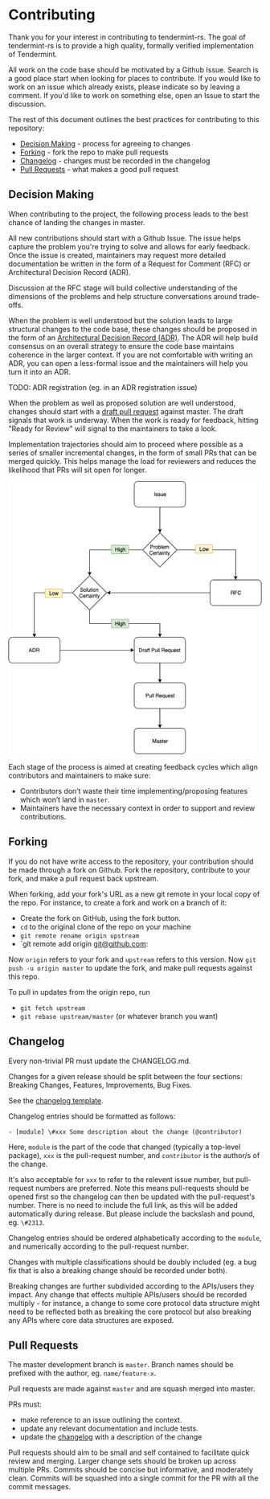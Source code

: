 # Contributing

Thank you for your interest in contributing to tendermint-rs. The goal
of tendermint-rs is to provide a high quality, formally verified implementation of
Tendermint.

All work on the code base should be motivated by a Github
Issue. Search is a good place start when looking for places to contribute. If you
would like to work on an issue which already exists, please indicate so
by leaving a comment. If you'd like to work on something else, open an Issue to
start the discussion.

The rest of this document outlines the best practices for contributing to this
repository:

- [Decision Making](#decision-making) - process for agreeing to changes
- [Forking](#forking) - fork the repo to make pull requests
- [Changelog](#changelog) - changes must be recorded in the changelog
- [Pull Requests](#pull-requests) - what makes a good pull request

## Decision Making

When contributing to the project, the following process leads to the best chance of
landing the changes in master.

All new contributions should start with a Github
Issue. The issue helps capture the problem you're trying to solve and allows for
early feedback. Once the issue is created, maintainers may request more detailed
documentation be written in the form of a Request for Comment (RFC) or
Architectural Decision Record (ADR).

Discussion at the RFC stage will build collective understanding of the dimensions
of the problems and help structure conversations around trade-offs.

When the problem is well understood but the solution leads to large
structural changes to the code base, these changes should be proposed in
the form of an [Architectural Decision Record
(ADR)](./docs/architecture/). The ADR will help build consensus on an
overall strategy to ensure the code base maintains coherence
in the larger context. If you are not comfortable with writing an ADR,
you can open a less-formal issue and the maintainers will help you
turn it into an ADR. 

TODO: ADR registration (eg. in an ADR registration issue)

When the problem as well as proposed solution are well understood,
changes should start with a [draft
pull request](https://github.blog/2019-02-14-introducing-draft-pull-requests/)
against master. The draft signals that work is underway. When the work
is ready for feedback, hitting "Ready for Review" will signal to the
maintainers to take a look.

Implementation trajectories should aim to proceed where possible as a series
of smaller incremental changes, in the form of small PRs that can be merged
quickly. This helps manage the load for reviewers and reduces the likelihood
that PRs will sit open for longer.

![Contributing flow](./docs/imgs/contributing.png)

Each stage of the process is aimed at creating feedback cycles which align contributors and maintainers to make sure:

- Contributors don’t waste their time implementing/proposing features which won’t land in `master`.
- Maintainers have the necessary context in order to support and review contributions.

## Forking

If you do not have write access to the repository, your contribution should be 
made through a fork on Github. Fork the repository, contribute to your fork,
and make a pull request back upstream.

When forking, add your fork's URL as a new git remote in your local copy of the
repo. For instance, to create a fork and work on a branch of it:

- Create the fork on GitHub, using the fork button.
- `cd` to the original clone of the repo on your machine
- `git remote rename origin upstream`
- `git remote add origin git@github.com:<location of fork>

Now `origin` refers to your fork and `upstream` refers to this version.
Now `git push -u origin master` to update the fork, and make pull requests against this repo.

To pull in updates from the origin repo, run

- `git fetch upstream`
- `git rebase upstream/master` (or whatever branch you want)

## Changelog

Every non-trivial PR must update the CHANGELOG.md.

Changes for a given release should be split between the four sections: Breaking
Changes, Features, Improvements, Bug Fixes.

See the [changelog template](CHANGELOG.md). 

Changelog entries should be formatted as follows:
```
- [module] \#xxx Some description about the change (@contributor)
```
Here, `module` is the part of the code that changed (typically a
top-level package), `xxx` is the pull-request number, and `contributor`
is the author/s of the change.

It's also acceptable for `xxx` to refer to the relevent issue number, but pull-request
numbers are preferred.
Note this means pull-requests should be opened first so the changelog can then
be updated with the pull-request's number.
There is no need to include the full link, as this will be added
automatically during release. But please include the backslash and pound, eg. `\#2313`.

Changelog entries should be ordered alphabetically according to the
`module`, and numerically according to the pull-request number.

Changes with multiple classifications should be doubly included (eg. a bug fix
that is also a breaking change should be recorded under both).

Breaking changes are further subdivided according to the APIs/users they impact.
Any change that effects multiple APIs/users should be recorded multiply - for
instance, a change to some core protocol data structure might need to be
reflected both as breaking the core protocol but also breaking any APIs where core data structures are
exposed.

## Pull Requests

The master development branch is `master`. 
Branch names should be prefixed with the author, eg. `name/feature-x`. 

Pull requests are made against `master`
and are squash merged into master.

PRs must:

- make reference to an issue outlining the context.
- update any relevant documentation and include tests.
- update the [changelog](#changelog) with a description of the change

Pull requests should aim to be small and self contained to facilitate quick
review and merging. Larger change sets should be broken up across multiple PRs.
Commits should be concise but informative, and moderately clean. Commits will be squashed into a
single commit for the PR with all the commit messages.
